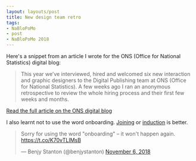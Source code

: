```yaml
---
layout: layouts/post
title: New design team retro
tags: 
- NaBloPoMo
- post
- NaBloPoMo 2018
---
```


Here's a snippet from an article I wrote for the ONS (Office for National Statistics) digital blog:

> This year we’ve interviewed, hired and welcomed six new interaction and graphic designers to the Digital Publishing team at ONS (Office for National Statistics). A few weeks ago I ran an anonymous retrospective to review the whole hiring process and their first few weeks and months.

[Read the full article on the ONS digital blog](https://digitalblog.ons.gov.uk/2018/11/06/things-we-learnt-when-we-hired-6-designers-at-the-same-time/)

I also learnt not to use the word onboarding. [Joining](https://twitter.com/robchamberspfc/status/1059907595991945217) or [induction](https://twitter.com/avfletcher/status/1059908570660114433) is better.

<blockquote class="twitter-tweet" data-lang="en"><p lang="en" dir="ltr">Sorry for using the word &quot;onboarding&quot; – it won&#39;t happen again. <a href="https://t.co/K70vTLIMsB">https://t.co/K70vTLIMsB</a></p>&mdash; Benjy Stanton (@benjystanton) <a href="https://twitter.com/benjystanton/status/1059903687106158593?ref_src=twsrc%5Etfw">November 6, 2018</a></blockquote>
<script async src="https://platform.twitter.com/widgets.js" charset="utf-8"></script>
